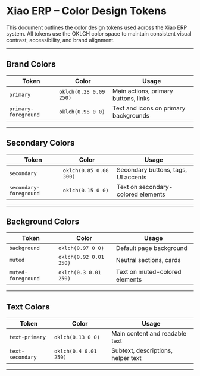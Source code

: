 # Xiao ERP – Color Design Tokens

This document outlines the color design tokens used across the Xiao ERP system. All tokens use the OKLCH color space to maintain consistent visual contrast, accessibility, and brand alignment.

---

## Brand Colors

| Token                | Color                  | Usage                                 |
| -------------------- | ---------------------- | ------------------------------------- |
| `primary`            | `oklch(0.28 0.09 250)` | Main actions, primary buttons, links  |
| `primary-foreground` | `oklch(0.98 0 0)`      | Text and icons on primary backgrounds |

---

## Secondary Colors

| Token                  | Color                  | Usage                               |
| ---------------------- | ---------------------- | ----------------------------------- |
| `secondary`            | `oklch(0.85 0.08 300)` | Secondary buttons, tags, UI accents |
| `secondary-foreground` | `oklch(0.15 0 0)`      | Text on secondary-colored elements  |

---

## Background Colors

| Token              | Color                  | Usage                          |
| ------------------ | ---------------------- | ------------------------------ |
| `background`       | `oklch(0.97 0 0)`      | Default page background        |
| `muted`            | `oklch(0.92 0.01 250)` | Neutral sections, cards        |
| `muted-foreground` | `oklch(0.3 0.01 250)`  | Text on muted-colored elements |

---

## Text Colors

| Token            | Color                 | Usage                              |
| ---------------- | --------------------- | ---------------------------------- |
| `text-primary`   | `oklch(0.13 0 0)`     | Main content and readable text     |
| `text-secondary` | `oklch(0.4 0.01 250)` | Subtext, descriptions, helper text |

---
